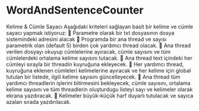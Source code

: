 # WordAndSentenceCounter

Kelime & Cümle Sayacı
Aşağıdaki kriteleri sağlayan basit bir kelime ve cümle sayacı yapmak istiyoruz:
 Parametre olarak bir txt dosyasının dosya sistemindeki adresini alacak
 Programda bir ana thread ve sayısı parametrik olan (default 5) birden çok yardımcı
thread olacak.
 Ana thread verilen dosyayı okuyup cümlelerine ayıracak, cümle sayısını ve tüm
cümlelerdeki ortalama kelime sayısını tutacak.
 Ana thread text içindeki her cümleyi sırayla bir threadin kuyruğuna ekleyecek.
 Her yardımcı thread, kuyruğuna eklenen cümleleri kelimelerine ayıracak ve her kelime
için global tutulan bir listede, ilgili kelime sayısını güncelleyecek.
 Ana thread tüm yardımcı threadlerin işlerini bitirmesini bekleyecek, cümle sayısını,
ortalama kelime sayısını ve tüm threadlerin oluşturdugu listeyi sayı ve kelimeler
olarak ekrana yazdıracak.
 Kelimeler büyük-küçük harf duyarlı tutulacak ve sayıca azalan sırada yazdırılacak.
